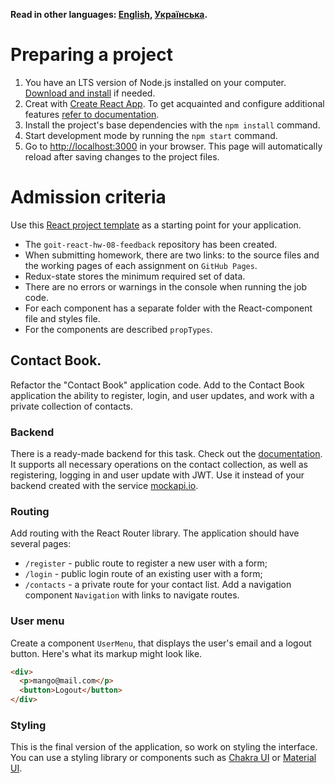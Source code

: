 **Read in other languages: [English](README.en.md), [Українська](README.md).**

# Preparing a project

1. You have an LTS version of Node.js installed on your computer.
   [Download and install](https://nodejs.org/en/) if needed.
2. Creat with [Create React App](https://github.com/facebook/create-react-app).
   To get acquainted and configure additional features
   [refer to documentation](https://facebook.github.io/create-react-app/docs/getting-started).
3. Install the project's base dependencies with the `npm install` command.
4. Start development mode by running the `npm start` command.
5. Go to [http://localhost:3000](http://localhost:3000) in your browser. This
   page will automatically reload after saving changes to the project files.

# Admission criteria

Use this
[React project template](https://github.com/goitacademy/react-homework-template/blob/main/README.en.md)
as a starting point for your application.

- The `goit-react-hw-08-feedback` repository has been created.
- When submitting homework, there are two links: to the source files and the
  working pages of each assignment on `GitHub Pages`.
- Redux-state stores the minimum required set of data.
- There are no errors or warnings in the console when running the job code.
- For each component has a separate folder with the React-component file and
  styles file.
- For the components are described `propTypes`.

## Contact Book.

Refactor the "Contact Book" application code. Add to the Contact Book
application the ability to register, login, and user updates, and work with a
private collection of contacts.

### Backend

There is a ready-made backend for this task. Check out the
[documentation](https://connections-api.herokuapp.com/docs/). It supports all
necessary operations on the contact collection, as well as registering, logging
in and user update with JWT. Use it instead of your backend created with the
service [mockapi.io](https://mockapi.io/).

### Routing

Add routing with the React Router library. The application should have several
pages:

- `/register` - public route to register a new user with a form;
- `/login` - public login route of an existing user with a form;
- `/contacts` - a private route for your contact list. Add a navigation
  component `Navigation` with links to navigate routes.

### User menu

Create a component `UserMenu`, that displays the user's email and a logout
button. Here's what its markup might look like.

```html
<div>
  <p>mango@mail.com</p>
  <button>Logout</button>
</div>
```

### Styling

This is the final version of the application, so work on styling the interface.
You can use a styling library or components such as
[Chakra UI](https://chakra-ui.com/) or [Material UI](https://mui.com/).
